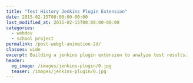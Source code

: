 ```yaml
---
title: "Test History Jenkins Plugin Extension"
date: 2015-02-15T00:00:00-00:00
last_modified_at: 2015-02-15T00:00:00-00:00
categories:
  - webdev
  - school project
permalink: /post-webgl-animation-2d/
classes: wide
excerpt: Building a jenkins plugin extension to analyze test results.
header:
  og_image: /images/jenkins-plugin/0.jpg
  teaser: /images/jenkins-plugin/0.jpg
---
```


<object data="/images/jenkins-plugin/report.pdf" width="1000" height="1000" type="application/pdf"></object>
